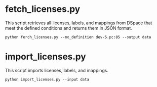 # fetch_licenses.py

This script retrieves all licenses, labels, and mappings from DSpace that meet the defined conditions and returns them in JSON format.

```
python ferch_licenses.py --no_definition dev-5.pc:85 --output data
```

# import_licenses.py

This script imports licenses, labels, and mappings.

```
python import_licenses.py --input data
```